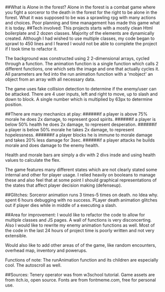 ##What is Alone in the forest?
Alone in the forest is a combat game where you fight a sorceror to the death in the forest for the right to be alone in the forest. What it was supposed to be was a sprawling rpg with many actions and choices. Poor planning and time management has made this game what it is today.
##Tech involved:
This projects starts with a mostly clean Html boilerplate and 2 dozen classes. Majority of the elements are dynamically created. Although I had wished to use multiple classes, my code began to sprawl to 450 lines and I feared I would not be able to complete the project if I took time to refactor it.

The background was constructed using 2 2-dimensional arrays, cycled through a function. The animation function is a single function which calls 2 different functions, one which sets the image and one that actually cycles it. All parameters are fed into the run animation function with a 'mobject' an object from an array with all necessary data.

The game uses fake collision detection to determine if the enemy/user can be attacked. There are 4 user inputs, left and right to move, up to slash and down to block. A single number which is multiplied by 63px to determine position.

##There are many mechanics at play: 
                                  ######if a player is above 75% morale he does 2x damage, to represent good spirits.
                                  ######if a player is below 50% health he does 2x damage, to represent desperation.
                                  ######if a player is below 50% morale he takes 2x damage, to represent hopelessness.
                                  ######if a player blocks he is immune to morale damage and takes 20% less damage for 3sec.
                                  ######if a player attacks he builds morale and does damage to the enemy health.
                                  
Health and morale bars are simply a div with 2 divs insde and using health values to calculate the flex. 

The game features many different states which are not clearly stated some internal and other for player usage. I relied heavily on booleans to manage these and also feel that at some point I should graphical representations of the states that affect player decision making (defenseup).

##Glitches: 
Sorceror animation runs 3 times-5 times on death. no Idea why. spent 6 hours debugging with no success.
PLayer death animation glitches out if player dies while in middle of a executing a slash.
          
##Area for improvement:
I would like to refactor the code to allow for multiple classes and JS pages. A wall of functions is very disconcerting. Also I would like to rewrite my enemy animation functions as well. Most of the code in the last 24 hours of project time is poorly written and not very extensible.

Would also like to add other areas of of the game, like random encounters, overhead map, inventory and powerups.

Functions of note: The runAnimation function and its children are especially cool. The autoscroll as well.

##Sources: 
Tenery operator was from w3school tutorial.
Game assets are from itch.io, open source.
Fonts are from fontmeme.com, free for personal use.

